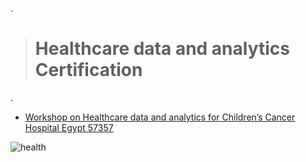 .
> # Healthcare data and analytics Certification
.

- [Workshop on Healthcare data and analytics for Children’s Cancer Hospital Egypt 57357 ](https://www.kaggle.com/discussions/accomplishments/548846)


![health](https://github.com/user-attachments/assets/4bb79964-e88e-4a6f-b472-39297301826f)
